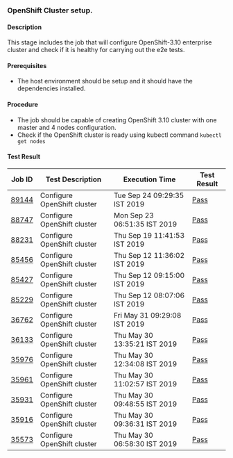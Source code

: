 ### OpenShift Cluster setup.

#### Description

This stage includes the job that will configure OpenShift-3.10 enterprise cluster and check if it is healthy for carrying out the e2e tests.

#### Prerequisites

- The host environment should be setup and it should have the dependencies installed.

#### Procedure

- The job should be capable of creating OpenShift 3.10 cluster with one master and 4 nodes configuration.
- Check if the OpenShift cluster is ready using kubectl command `kubectl get nodes`

#### Test Result


| Job ID |   Test Description         | Execution Time |Test Result   |
 |---------|---------------------------| --------------|--------|
|     <a href="https://gitlab.openebs.ci/openebs/e2e-openshift/-/jobs/89144">89144</a>           |  Configure OpenShift cluster           | Tue Sep 24 09:29:35 IST 2019  | <a href="https://e2e-logs.openebs100.io/app/kibana#/discover?_g=(refreshInterval:(pause:!t,value:0),time:(from:now-7d,mode:quick,to:now))&_a=(columns:!(_source),filters:!(('$state':(store:appState),meta:(alias:!n,disabled:!f,index:cluster-logs,key:commit_id,negate:!f,params:(query:593b3cdff67b25b3cbdcfd35a1a86924e6d73efa,type:phrase),type:phrase,value:593b3cdff67b25b3cbdcfd35a1a86924e6d73efa),query:(match:(commit_id:(query:593b3cdff67b25b3cbdcfd35a1a86924e6d73efa,type:phrase)))),('$state':(store:appState),meta:(alias:!n,disabled:!f,index:cluster-logs,key:pipeline_id,negate:!f,params:(query:3333,type:phrase),type:phrase,value:3333),query:(match:(pipeline_id:(query:3333,type:phrase))))),index:cluster-logs,interval:auto,query:(language:lucene,query:''),sort:!('@timestamp',desc))">Pass</a> |
|     <a href="https://gitlab.openebs.ci/openebs/e2e-openshift/-/jobs/88747">88747</a>           |  Configure OpenShift cluster           | Mon Sep 23 06:51:35 IST 2019  | <a href="https://e2e-logs.openebs100.io/app/kibana#/discover?_g=(refreshInterval:(pause:!t,value:0),time:(from:now-7d,mode:quick,to:now))&_a=(columns:!(_source),filters:!(('$state':(store:appState),meta:(alias:!n,disabled:!f,index:cluster-logs,key:commit_id,negate:!f,params:(query:f7b08f10bd3fbe5b1afd6c46b9016bdd32ffcf2b,type:phrase),type:phrase,value:f7b08f10bd3fbe5b1afd6c46b9016bdd32ffcf2b),query:(match:(commit_id:(query:f7b08f10bd3fbe5b1afd6c46b9016bdd32ffcf2b,type:phrase)))),('$state':(store:appState),meta:(alias:!n,disabled:!f,index:cluster-logs,key:pipeline_id,negate:!f,params:(query:3316,type:phrase),type:phrase,value:3316),query:(match:(pipeline_id:(query:3316,type:phrase))))),index:cluster-logs,interval:auto,query:(language:lucene,query:''),sort:!('@timestamp',desc))">Pass</a> |
|     <a href="https://gitlab.openebs.ci/openebs/e2e-openshift/-/jobs/88231">88231</a>           |  Configure OpenShift cluster           | Thu Sep 19 11:41:53 IST 2019  | <a href="https://e2e-logs.openebs100.io/app/kibana#/discover?_g=(refreshInterval:(pause:!t,value:0),time:(from:now-7d,mode:quick,to:now))&_a=(columns:!(_source),filters:!(('$state':(store:appState),meta:(alias:!n,disabled:!f,index:cluster-logs,key:commit_id,negate:!f,params:(query:40f495062b7c559b1d3762b1285b2ef4272b93bb,type:phrase),type:phrase,value:40f495062b7c559b1d3762b1285b2ef4272b93bb),query:(match:(commit_id:(query:40f495062b7c559b1d3762b1285b2ef4272b93bb,type:phrase)))),('$state':(store:appState),meta:(alias:!n,disabled:!f,index:cluster-logs,key:pipeline_id,negate:!f,params:(query:3302,type:phrase),type:phrase,value:3302),query:(match:(pipeline_id:(query:3302,type:phrase))))),index:cluster-logs,interval:auto,query:(language:lucene,query:''),sort:!('@timestamp',desc))">Pass</a> |
|     <a href="https://gitlab.openebs.ci/openebs/e2e-openshift/-/jobs/85456">85456</a>           |  Configure OpenShift cluster           | Thu Sep 12 11:36:02 IST 2019  | <a href="https://e2e-logs.openebs100.io/app/kibana#/discover?_g=(refreshInterval:(pause:!t,value:0),time:(from:now-7d,mode:quick,to:now))&_a=(columns:!(_source),filters:!(('$state':(store:appState),meta:(alias:!n,disabled:!f,index:cluster-logs,key:commit_id,negate:!f,params:(query:d70f47dfe44655b09ce4b83b8a66e43c8c4c130f,type:phrase),type:phrase,value:d70f47dfe44655b09ce4b83b8a66e43c8c4c130f),query:(match:(commit_id:(query:d70f47dfe44655b09ce4b83b8a66e43c8c4c130f,type:phrase)))),('$state':(store:appState),meta:(alias:!n,disabled:!f,index:cluster-logs,key:pipeline_id,negate:!f,params:(query:3226,type:phrase),type:phrase,value:3226),query:(match:(pipeline_id:(query:3226,type:phrase))))),index:cluster-logs,interval:auto,query:(language:lucene,query:''),sort:!('@timestamp',desc))">Pass</a> |
|     <a href="https://gitlab.openebs.ci/openebs/e2e-openshift/-/jobs/85427">85427</a>           |  Configure OpenShift cluster           | Thu Sep 12 09:15:00 IST 2019  | <a href="https://e2e-logs.openebs100.io/app/kibana#/discover?_g=(refreshInterval:(pause:!t,value:0),time:(from:now-7d,mode:quick,to:now))&_a=(columns:!(_source),filters:!(('$state':(store:appState),meta:(alias:!n,disabled:!f,index:cluster-logs,key:commit_id,negate:!f,params:(query:ea757bf97f6ab557475fe4fd821fbb27f78930dc,type:phrase),type:phrase,value:ea757bf97f6ab557475fe4fd821fbb27f78930dc),query:(match:(commit_id:(query:ea757bf97f6ab557475fe4fd821fbb27f78930dc,type:phrase)))),('$state':(store:appState),meta:(alias:!n,disabled:!f,index:cluster-logs,key:pipeline_id,negate:!f,params:(query:3225,type:phrase),type:phrase,value:3225),query:(match:(pipeline_id:(query:3225,type:phrase))))),index:cluster-logs,interval:auto,query:(language:lucene,query:''),sort:!('@timestamp',desc))">Pass</a> |
|     <a href="https://gitlab.openebs.ci/openebs/e2e-openshift/-/jobs/85229">85229</a>           |  Configure OpenShift cluster           | Thu Sep 12 08:07:06 IST 2019  | <a href="https://e2e-logs.openebs100.io/app/kibana#/discover?_g=(refreshInterval:(pause:!t,value:0),time:(from:now-7d,mode:quick,to:now))&_a=(columns:!(_source),filters:!(('$state':(store:appState),meta:(alias:!n,disabled:!f,index:cluster-logs,key:commit_id,negate:!f,params:(query:c23611c68a3fca19762820946c944263a28d15c2,type:phrase),type:phrase,value:c23611c68a3fca19762820946c944263a28d15c2),query:(match:(commit_id:(query:c23611c68a3fca19762820946c944263a28d15c2,type:phrase)))),('$state':(store:appState),meta:(alias:!n,disabled:!f,index:cluster-logs,key:pipeline_id,negate:!f,params:(query:3220,type:phrase),type:phrase,value:3220),query:(match:(pipeline_id:(query:3220,type:phrase))))),index:cluster-logs,interval:auto,query:(language:lucene,query:''),sort:!('@timestamp',desc))">Pass</a> |
|     <a href="https://gitlab.openebs.ci/openebs/e2e-openshift/-/jobs/36762">36762</a>           |  Configure OpenShift cluster           | Fri May 31 09:29:08 IST 2019  | <a href="https://e2e-logs.openebs100.io/app/kibana#/discover?_g=(refreshInterval:(pause:!t,value:0),time:(from:now-7d,mode:quick,to:now))&_a=(columns:!(_source),filters:!(('$state':(store:appState),meta:(alias:!n,disabled:!f,index:cluster-logs,key:commit_id,negate:!f,params:(query:37e38528aadce8ca5770803a70648152b0f43656,type:phrase),type:phrase,value:37e38528aadce8ca5770803a70648152b0f43656),query:(match:(commit_id:(query:37e38528aadce8ca5770803a70648152b0f43656,type:phrase)))),('$state':(store:appState),meta:(alias:!n,disabled:!f,index:cluster-logs,key:pipeline_id,negate:!f,params:(query:1571,type:phrase),type:phrase,value:1571),query:(match:(pipeline_id:(query:1571,type:phrase))))),index:cluster-logs,interval:auto,query:(language:lucene,query:''),sort:!('@timestamp',desc))">Pass</a> |
|     <a href="https://gitlab.openebs.ci/openebs/e2e-openshift/-/jobs/36133">36133</a>           |  Configure OpenShift cluster           | Thu May 30 13:35:21 IST 2019  | <a href="https://e2e-logs.openebs100.io/app/kibana#/discover?_g=(refreshInterval:(pause:!t,value:0),time:(from:now-7d,mode:quick,to:now))&_a=(columns:!(_source),filters:!(('$state':(store:appState),meta:(alias:!n,disabled:!f,index:cluster-logs,key:commit_id,negate:!f,params:(query:cb476f8e715fb374877c31b699863b56dd3c5ded,type:phrase),type:phrase,value:cb476f8e715fb374877c31b699863b56dd3c5ded),query:(match:(commit_id:(query:cb476f8e715fb374877c31b699863b56dd3c5ded,type:phrase)))),('$state':(store:appState),meta:(alias:!n,disabled:!f,index:cluster-logs,key:pipeline_id,negate:!f,params:(query:1551,type:phrase),type:phrase,value:1551),query:(match:(pipeline_id:(query:1551,type:phrase))))),index:cluster-logs,interval:auto,query:(language:lucene,query:''),sort:!('@timestamp',desc))">Pass</a> |
|     <a href="https://gitlab.openebs.ci/openebs/e2e-openshift/-/jobs/35976">35976</a>           |  Configure OpenShift cluster           | Thu May 30 12:34:08 IST 2019  | <a href="https://e2e-logs.openebs100.io/app/kibana#/discover?_g=(refreshInterval:(pause:!t,value:0),time:(from:now-7d,mode:quick,to:now))&_a=(columns:!(_source),filters:!(('$state':(store:appState),meta:(alias:!n,disabled:!f,index:cluster-logs,key:commit_id,negate:!f,params:(query:cb476f8e715fb374877c31b699863b56dd3c5ded,type:phrase),type:phrase,value:cb476f8e715fb374877c31b699863b56dd3c5ded),query:(match:(commit_id:(query:cb476f8e715fb374877c31b699863b56dd3c5ded,type:phrase)))),('$state':(store:appState),meta:(alias:!n,disabled:!f,index:cluster-logs,key:pipeline_id,negate:!f,params:(query:1546,type:phrase),type:phrase,value:1546),query:(match:(pipeline_id:(query:1546,type:phrase))))),index:cluster-logs,interval:auto,query:(language:lucene,query:''),sort:!('@timestamp',desc))">Pass</a> |
|     <a href="https://gitlab.openebs.ci/openebs/e2e-openshift/-/jobs/35961">35961</a>           |  Configure OpenShift cluster           | Thu May 30 11:02:57 IST 2019  | <a href="https://e2e-logs.openebs100.io/app/kibana#/discover?_g=(refreshInterval:(pause:!t,value:0),time:(from:now-7d,mode:quick,to:now))&_a=(columns:!(_source),filters:!(('$state':(store:appState),meta:(alias:!n,disabled:!f,index:cluster-logs,key:commit_id,negate:!f,params:(query:c0e4dbb5041fc5d0a6bf4c7f043e1ef3c6470ab1,type:phrase),type:phrase,value:c0e4dbb5041fc5d0a6bf4c7f043e1ef3c6470ab1),query:(match:(commit_id:(query:c0e4dbb5041fc5d0a6bf4c7f043e1ef3c6470ab1,type:phrase)))),('$state':(store:appState),meta:(alias:!n,disabled:!f,index:cluster-logs,key:pipeline_id,negate:!f,params:(query:1545,type:phrase),type:phrase,value:1545),query:(match:(pipeline_id:(query:1545,type:phrase))))),index:cluster-logs,interval:auto,query:(language:lucene,query:''),sort:!('@timestamp',desc))">Pass</a> |
|     <a href="https://gitlab.openebs.ci/openebs/e2e-openshift/-/jobs/35931">35931</a>           |  Configure OpenShift cluster           | Thu May 30 09:48:55 IST 2019  | <a href="https://e2e-logs.openebs100.io/app/kibana#/discover?_g=(refreshInterval:(pause:!t,value:0),time:(from:now-7d,mode:quick,to:now))&_a=(columns:!(_source),filters:!(('$state':(store:appState),meta:(alias:!n,disabled:!f,index:cluster-logs,key:commit_id,negate:!f,params:(query:200d4baec1049714d4f923e283bfd8c7944615f5,type:phrase),type:phrase,value:200d4baec1049714d4f923e283bfd8c7944615f5),query:(match:(commit_id:(query:200d4baec1049714d4f923e283bfd8c7944615f5,type:phrase)))),('$state':(store:appState),meta:(alias:!n,disabled:!f,index:cluster-logs,key:pipeline_id,negate:!f,params:(query:1543,type:phrase),type:phrase,value:1543),query:(match:(pipeline_id:(query:1543,type:phrase))))),index:cluster-logs,interval:auto,query:(language:lucene,query:''),sort:!('@timestamp',desc))">Pass</a> |
|     <a href="https://gitlab.openebs.ci/openebs/e2e-openshift/-/jobs/35916">35916</a>           |  Configure OpenShift cluster           | Thu May 30 09:36:31 IST 2019  | <a href="https://e2e-logs.openebs100.io/app/kibana#/discover?_g=(refreshInterval:(pause:!t,value:0),time:(from:now-7d,mode:quick,to:now))&_a=(columns:!(_source),filters:!(('$state':(store:appState),meta:(alias:!n,disabled:!f,index:cluster-logs,key:commit_id,negate:!f,params:(query:9293f2ccb12d7f9b96c03bc722a330623445d797,type:phrase),type:phrase,value:9293f2ccb12d7f9b96c03bc722a330623445d797),query:(match:(commit_id:(query:9293f2ccb12d7f9b96c03bc722a330623445d797,type:phrase)))),('$state':(store:appState),meta:(alias:!n,disabled:!f,index:cluster-logs,key:pipeline_id,negate:!f,params:(query:1542,type:phrase),type:phrase,value:1542),query:(match:(pipeline_id:(query:1542,type:phrase))))),index:cluster-logs,interval:auto,query:(language:lucene,query:''),sort:!('@timestamp',desc))">Pass</a> |
 |    <a href="https://gitlab.openebs.ci/openebs/e2e-openshift/-/jobs/35573">35573</a>   |  Configure OpenShift cluster           |  Thu May 30 06:58:30 IST 2019     |<a href="https://e2e-logs.openebs100.io/app/kibana#/discover?_g=(refreshInterval:(pause:!t,value:0),time:(from:now-7d,mode:quick,to:now))&_a=(columns:!(_source),filters:!(('$state':(store:appState),meta:(alias:!n,disabled:!f,index:cluster-logs,key:commit_id,negate:!f,params:(query:9293f2ccb12d7f9b96c03bc722a330623445d797,type:phrase),type:phrase,value:9293f2ccb12d7f9b96c03bc722a330623445d797),query:(match:(commit_id:(query:9293f2ccb12d7f9b96c03bc722a330623445d797,type:phrase)))),('$state':(store:appState),meta:(alias:!n,disabled:!f,index:cluster-logs,key:pipeline_id,negate:!f,params:(query:1532,type:phrase),type:phrase,value:1532),query:(match:(pipeline_id:(query:1532,type:phrase))))),index:cluster-logs,interval:auto,query:(language:lucene,query:''),sort:!('@timestamp',desc))">Pass</a>  |

